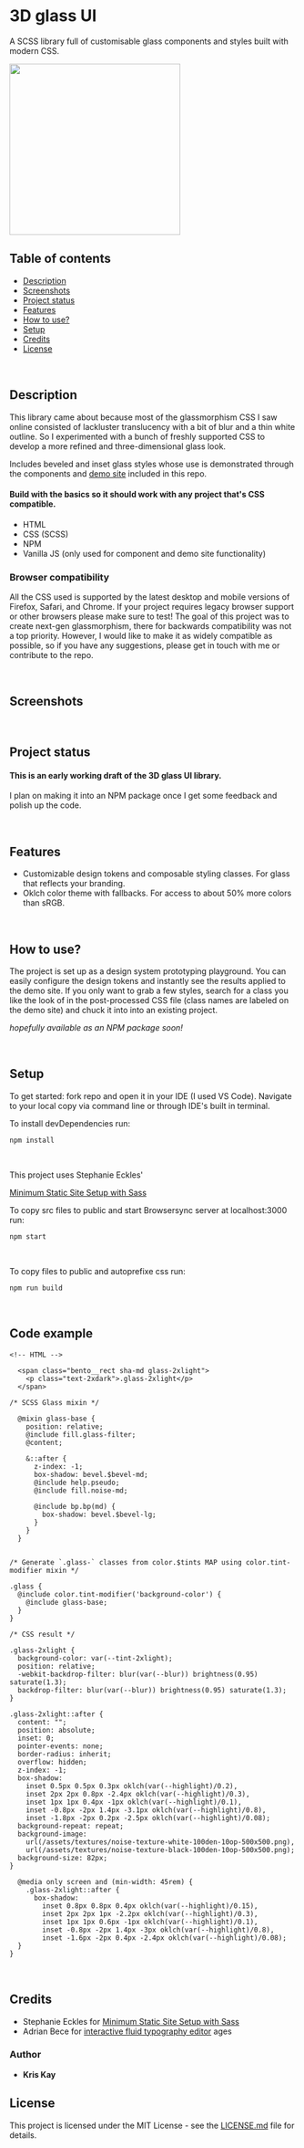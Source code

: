 # 3D glass UI
A SCSS library full of customisable glass components and styles built with modern CSS.

<img src="src/assets/homeImg/glass-x-view-white.png" width="300">

## Table of contents
* [Description](#description)
* [Screenshots](#screenshots)
* [Project status](#project-status)
* [Features](#features)
* [How to use?](#how-to-use?)
* [Setup](#setup)
* [Credits](#credits)
* [License](#license)

</br>

## Description
This library came about because most of the glassmorphism CSS I saw online consisted of lackluster translucency with a bit of blur and a thin white outline.
So I experimented with a bunch of freshly supported CSS to develop a more refined and three-dimensional glass look.

Includes beveled and inset glass styles whose use is demonstrated through the components and [demo site](https://3d-glass-ui.com/) included in this repo.


#### Build with the basics so it should work with any project that's CSS compatible.
* HTML
* CSS (SCSS)
* NPM
* Vanilla JS (only used for component and demo site functionality)

### Browser compatibility
All the CSS used is supported by the latest desktop and mobile versions of Firefox, Safari, and Chrome.
If your project requires legacy browser support or other browsers please make sure to test! The goal of this project was to create next-gen glassmorphism, there for backwards compatibility was not a top priority. However, I would like to make it as widely compatible as possible, so if you have any suggestions, please get in touch with me or contribute to the repo.

</br>

## Screenshots


</br>

## Project status
#### This is an early working draft of the 3D glass UI library.
I plan on making it into an NPM package once I get some feedback and polish up the code.

</br>

## Features
* Customizable design tokens and composable styling classes. For glass that reflects your branding.
* Oklch color theme with fallbacks. For access to about 50% more colors than sRGB.



</br>

## How to use?
The project is set up as a design system prototyping playground. You can easily configure the design tokens and instantly see the results applied to the demo site.
If you only want to grab a few styles, search for a class you like the look of in the post-processed CSS file (class names are labeled on the demo site) and chuck it into  into an existing project.

*hopefully available as an NPM package soon!*

</br>

## Setup
To get started: fork repo and open it in your IDE (I used VS Code).
Navigate to your local copy via command line or through IDE's built in terminal.

To install devDependencies run:
```
npm install
```

</br>

This project uses Stephanie Eckles'

[Minimum Static Site Setup with Sass](https://thinkdobecreate.com/articles/minimum-static-site-sass-setup/)

To copy src files to public and start Browsersync server at localhost:3000 run:
```
npm start
```
</br>

To copy files to public and autoprefixe css run:
```
npm run build
```

</br>

## Code example

```
<!-- HTML -->

  <span class="bento__rect sha-md glass-2xlight">
    <p class="text-2xdark">.glass-2xlight</p>
  </span>
```

```
/* SCSS Glass mixin */

  @mixin glass-base {
    position: relative;
    @include fill.glass-filter;
    @content;

    &::after {
      z-index: -1;
      box-shadow: bevel.$bevel-md;
      @include help.pseudo;
      @include fill.noise-md;

      @include bp.bp(md) {
        box-shadow: bevel.$bevel-lg;
      }
    }
  }


/* Generate `.glass-` classes from color.$tints MAP using color.tint-modifier mixin */

.glass {
  @include color.tint-modifier('background-color') {
    @include glass-base;
  }
}
```

```
/* CSS result */

.glass-2xlight {
  background-color: var(--tint-2xlight);
  position: relative;
  -webkit-backdrop-filter: blur(var(--blur)) brightness(0.95) saturate(1.3);
  backdrop-filter: blur(var(--blur)) brightness(0.95) saturate(1.3);
}

.glass-2xlight::after {
  content: "";
  position: absolute;
  inset: 0;
  pointer-events: none;
  border-radius: inherit;
  overflow: hidden;
  z-index: -1;
  box-shadow:
    inset 0.5px 0.5px 0.3px oklch(var(--highlight)/0.2),
    inset 2px 2px 0.8px -2.4px oklch(var(--highlight)/0.3),
    inset 1px 1px 0.4px -1px oklch(var(--highlight)/0.1),
    inset -0.8px -2px 1.4px -3.1px oklch(var(--highlight)/0.8),
    inset -1.8px -2px 0.2px -2.5px oklch(var(--highlight)/0.08);
  background-repeat: repeat;
  background-image:
    url(/assets/textures/noise-texture-white-100den-10op-500x500.png),
    url(/assets/textures/noise-texture-black-100den-10op-500x500.png);
  background-size: 82px;
}

  @media only screen and (min-width: 45rem) {
    .glass-2xlight::after {
      box-shadow:
        inset 0.8px 0.8px 0.4px oklch(var(--highlight)/0.15),
        inset 2px 2px 1px -2.2px oklch(var(--highlight)/0.3),
        inset 1px 1px 0.6px -1px oklch(var(--highlight)/0.1),
        inset -0.8px -2px 1.4px -3px oklch(var(--highlight)/0.8),
        inset -1.6px -2px 0.4px -2.4px oklch(var(--highlight)/0.08);
  }
}
```

</br>

## Credits
* Stephanie Eckles for [Minimum Static Site Setup with Sass](https://thinkdobecreate.com/articles/minimum-static-site-sass-setup/)
* Adrian Bece for [interactive fluid typography editor](https://modern-fluid-typography.vercel.app/)
ages



### Author
* **Kris Kay**



## License
This project is licensed under the MIT License - see the [LICENSE.md](LICENSE.md) file for details.